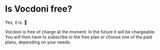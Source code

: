 # Is Vocdoni free?

Yes, it is. :tada:

Vocdoni is free of charge at the moment. In the future it will be chargeable. You will then have to subscribe to the free plan or choose one of the paid plans, depending on your needs.
